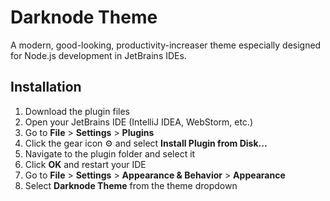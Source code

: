 # Darknode Theme

A modern, good-looking, productivity-increaser theme especially designed for Node.js development in JetBrains IDEs.

## Installation

1. Download the plugin files
2. Open your JetBrains IDE (IntelliJ IDEA, WebStorm, etc.)
3. Go to **File** > **Settings** > **Plugins**
4. Click the gear icon ⚙️ and select **Install Plugin from Disk...**
5. Navigate to the plugin folder and select it
6. Click **OK** and restart your IDE
7. Go to **File** > **Settings** > **Appearance & Behavior** > **Appearance**
8. Select **Darknode Theme** from the theme dropdown